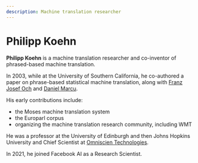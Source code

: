 ```yaml
---
description: Machine translation researcher
---
```

# Philipp Koehn
**Philipp Koehn** is a machine translation researcher and co-inventor of phrased-based machine translation.

In 2003, while at the University of Southern California, he co-authored a paper on phrase-based statistical machine translation,
along with [Franz Josef Och](people/franz-josef-och.md) and [Daniel Marcu](people/daniel-marcu.md).

His early contributions include:

* the Moses machine translation system
* the Europarl corpus
* organizing the machine translation research community, including WMT

He was a professor at the University of Edinburgh and then Johns Hopkins University and Chief Scientist at [Omniscien Technologies](business/companies.md#omniscien-technologies).

In 2021, he joined Facebook AI as a Research Scientist.
